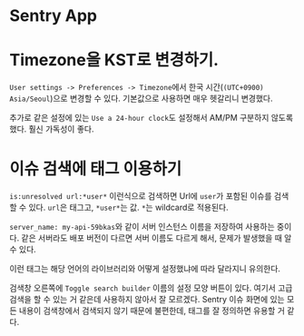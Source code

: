# Sentry App

# Timezone을 KST로 변경하기.

`User settings -> Preferences -> Timezone`에서 한국 시간(`(UTC+0900) Asia/Seoul`)으로 변경할 수 있다.
기본값으로 사용하면 매우 헷갈리니 변경했다.

추가로 같은 설정에 있는 `Use a 24-hour clock`도 설정해서 AM/PM 구분하지 않도록 했다.
훨신 가독성이 좋다.

# 이슈 검색에 태그 이용하기

`is:unresolved url:*user*` 이런식으로 검색하면 Url에 `user`가 포함된 이슈를 검색할 수 있다.
`url`은 태그고, `*user*`는 값. `*`는 wildcard로 적용된다.

`server_name: my-api-59bkas`와 같이 서버 인스턴스 이름을 저장하여 사용하는 중이다.
같은 서버라도 배포 버전이 다르면 서버 이름도 다르게 해서, 문제가 발생했을 때 알 수 있다.

이런 태그는 해당 언어의 라이브러리와 어떻게 설정했냐에 따라 달라지니 유의한다.

검색창 오른쪽에 `Toggle search builder` 이름의 설정 모양 버튼이 있다.
여기서 고급 검색을 할 수 있는 거 같은데 사용하지 않아서 잘 모르겠다.
Sentry 이슈 화면에 있는 모든 내용이 검색창에서 검색되지 않기 때문에 불편한데,
태그를 잘 정의하면 유용할 거 같다.
